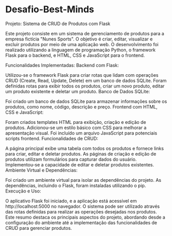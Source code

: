 # Desafio-Best-Minds

Projeto: Sistema de CRUD de Produtos com Flask

Este projeto consiste em um sistema de gerenciamento de produtos para a empresa fictícia "Nunes Sports". O objetivo é criar, editar, visualizar e excluir produtos por meio de uma aplicação web. O desenvolvimento foi realizado utilizando a linguagem de programação Python, o framework Flask para o backend, e HTML, CSS e JavaScript para o frontend.

Funcionalidades Implementadas:
Backend com Flask:

Utilizou-se o framework Flask para criar rotas que lidam com operações CRUD (Create, Read, Update, Delete) em um banco de dados SQLite.
Foram definidas rotas para exibir todos os produtos, criar um novo produto, editar um produto existente e deletar um produto.
Banco de Dados SQLite:

Foi criado um banco de dados SQLite para armazenar informações sobre os produtos, como nome, código, descrição e preço.
Frontend com HTML, CSS e JavaScript:

Foram criados templates HTML para exibição, criação e edição de produtos.
Adicionou-se um estilo básico com CSS para melhorar a apresentação visual.
Foi incluído um arquivo JavaScript para potenciais scripts frontend.
Funcionalidades de CRUD:

A página principal exibe uma tabela com todos os produtos e fornece links para criar, editar e deletar produtos.
As páginas de criação e edição de produtos utilizam formulários para capturar dados do usuário.
Implementou-se a capacidade de editar e deletar produtos existentes.
Ambiente Virtual e Dependências:

Foi criado um ambiente virtual para isolar as dependências do projeto.
As dependências, incluindo o Flask, foram instaladas utilizando o pip.
Execução e Uso:

O aplicativo Flask foi iniciado, e a aplicação está acessível em http://localhost:5000 no navegador.
O sistema pode ser utilizado através das rotas definidas para realizar as operações desejadas nos produtos.
Este resumo destaca os principais aspectos do projeto, abordando desde a configuração do ambiente até a implementação das funcionalidades de CRUD para gerenciar produtos.
